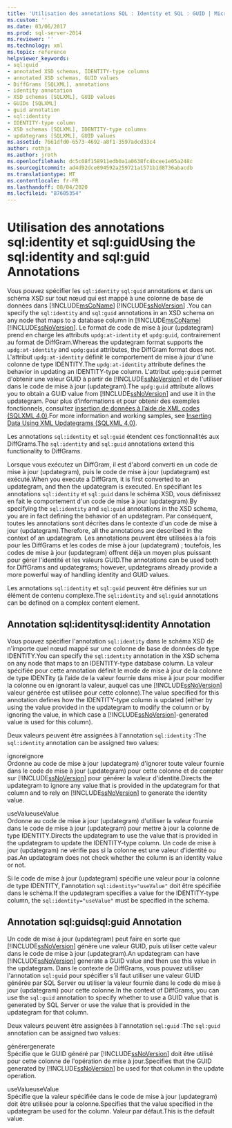 ```yaml
---
title: 'Utilisation des annotations SQL : Identity et SQL : GUID | Microsoft Docs'
ms.custom: ''
ms.date: 03/06/2017
ms.prod: sql-server-2014
ms.reviewer: ''
ms.technology: xml
ms.topic: reference
helpviewer_keywords:
- sql:guid
- annotated XSD schemas, IDENTITY-type columns
- annotated XSD schemas, GUID values
- DiffGrams [SQLXML], annotations
- identity annotation
- XSD schemas [SQLXML], GUID values
- GUIDs [SQLXML]
- guid annotation
- sql:identity
- IDENTITY-type column
- XSD schemas [SQLXML], IDENTITY-type columns
- updategrams [SQLXML], GUID values
ms.assetid: 7661dfd0-6573-4692-a8f1-3597adcd33c4
author: rothja
ms.author: jroth
ms.openlocfilehash: dc5c08f158911edb0a1a0638fc4bcee1e05a248c
ms.sourcegitcommit: ad4d92dce894592a259721a1571b1d8736abacdb
ms.translationtype: MT
ms.contentlocale: fr-FR
ms.lasthandoff: 08/04/2020
ms.locfileid: "87605354"
---
```

# <a name="using-the-sqlidentity-and-sqlguid-annotations"></a><span data-ttu-id="2a978-102">Utilisation des annotations sql:identity et sql:guid</span><span class="sxs-lookup"><span data-stu-id="2a978-102">Using the sql:identity and sql:guid Annotations</span></span>
  <span data-ttu-id="2a978-103">Vous pouvez spécifier les `sql:identity` `sql:guid` annotations et dans un schéma XSD sur tout nœud qui est mappé à une colonne de base de données dans [!INCLUDE[msCoName](../../includes/msconame-md.md)] [!INCLUDE[ssNoVersion](../../includes/ssnoversion-md.md)] .</span><span class="sxs-lookup"><span data-stu-id="2a978-103">You can specify the `sql:identity` and `sql:guid` annotations in an XSD schema on any node that maps to a database column in [!INCLUDE[msCoName](../../includes/msconame-md.md)] [!INCLUDE[ssNoVersion](../../includes/ssnoversion-md.md)].</span></span> <span data-ttu-id="2a978-104">Le format de code de mise à jour (updategram) prend en charge les attributs `updg:at-identity` et `updg:guid`, contrairement au format de DiffGram.</span><span class="sxs-lookup"><span data-stu-id="2a978-104">Whereas the updategram format supports the `updg:at-identity` and `updg:guid` attributes, the DiffGram format does not.</span></span> <span data-ttu-id="2a978-105">L'attribut `updg:at-identity` définit le comportement de mise à jour d'une colonne de type IDENTITY.</span><span class="sxs-lookup"><span data-stu-id="2a978-105">The `updg:at-identity` attribute defines the behavior in updating an IDENTITY-type column.</span></span> <span data-ttu-id="2a978-106">L'attribut `updg:guid` permet d'obtenir une valeur GUID à partir de [!INCLUDE[ssNoVersion](../../includes/ssnoversion-md.md)] et de l'utiliser dans le code de mise à jour (updategram).</span><span class="sxs-lookup"><span data-stu-id="2a978-106">The `updg:guid` attribute allows you to obtain a GUID value from [!INCLUDE[ssNoVersion](../../includes/ssnoversion-md.md)] and use it in the updategram.</span></span> <span data-ttu-id="2a978-107">Pour plus d’informations et pour obtenir des exemples fonctionnels, consultez [insertion de données à l’aide de XML codes &#40;SQLXML 4,0&#41;](../sqlxml-annotated-xsd-schemas-xpath-queries/updategrams/inserting-data-using-xml-updategrams-sqlxml-4-0.md).</span><span class="sxs-lookup"><span data-stu-id="2a978-107">For more information and working samples, see [Inserting Data Using XML Updategrams &#40;SQLXML 4.0&#41;](../sqlxml-annotated-xsd-schemas-xpath-queries/updategrams/inserting-data-using-xml-updategrams-sqlxml-4-0.md).</span></span>  
  
 <span data-ttu-id="2a978-108">Les annotations `sql:identity` et `sql:guid` étendent ces fonctionnalités aux DiffGrams.</span><span class="sxs-lookup"><span data-stu-id="2a978-108">The `sql:identity` and `sql:guid` annotations extend this functionality to DiffGrams.</span></span>  
  
 <span data-ttu-id="2a978-109">Lorsque vous exécutez un DiffGram, il est d'abord converti en un code de mise à jour (updategram), puis le code de mise à jour (updategram) est exécuté.</span><span class="sxs-lookup"><span data-stu-id="2a978-109">When you execute a DiffGram, it is first converted to an updategram, and then the updategram is executed.</span></span> <span data-ttu-id="2a978-110">En spécifiant les annotations `sql:identity` et `sql:guid` dans le schéma XSD, vous définissez en fait le comportement d'un code de mise à jour (updategram).</span><span class="sxs-lookup"><span data-stu-id="2a978-110">By specifying the `sql:identity` and `sql:guid` annotations in the XSD schema, you are in fact defining the behavior of an updategram.</span></span> <span data-ttu-id="2a978-111">Par conséquent, toutes les annotations sont décrites dans le contexte d'un code de mise à jour (updategram).</span><span class="sxs-lookup"><span data-stu-id="2a978-111">Therefore, all the annotations are described in the context of an updategram.</span></span> <span data-ttu-id="2a978-112">Les annotations peuvent être utilisées à la fois pour les DiffGrams et les codes de mise à jour (updategram) ; toutefois, les codes de mise à jour (updategram) offrent déjà un moyen plus puissant pour gérer l'identité et les valeurs GUID.</span><span class="sxs-lookup"><span data-stu-id="2a978-112">The annotations can be used both for DiffGrams and updategrams; however, updategrams already provide a more powerful way of handling identity and GUID values.</span></span>  
  
 <span data-ttu-id="2a978-113">Les annotations `sql:identity` et `sql:guid` peuvent être définies sur un élément de contenu complexe.</span><span class="sxs-lookup"><span data-stu-id="2a978-113">The `sql:identity` and `sql:guid` annotations can be defined on a complex content element.</span></span>  
  
## <a name="sqlidentity-annotation"></a><span data-ttu-id="2a978-114">Annotation sql:identity</span><span class="sxs-lookup"><span data-stu-id="2a978-114">sql:identity Annotation</span></span>  
 <span data-ttu-id="2a978-115">Vous pouvez spécifier l'annotation `sql:identity` dans le schéma XSD de n'importe quel nœud mappé sur une colonne de base de données de type IDENTITY.</span><span class="sxs-lookup"><span data-stu-id="2a978-115">You can specify the `sql:identity` annotation in the XSD schema on any node that maps to an IDENTITY-type database column.</span></span> <span data-ttu-id="2a978-116">La valeur spécifiée pour cette annotation définit le mode de mise à jour de la colonne de type IDENTity (à l’aide de la valeur fournie dans mise à jour pour modifier la colonne ou en ignorant la valeur, auquel cas une [!INCLUDE[ssNoVersion](../../includes/ssnoversion-md.md)] valeur générée est utilisée pour cette colonne).</span><span class="sxs-lookup"><span data-stu-id="2a978-116">The value specified for this annotation defines how the IDENTITY-type column is updated (either by using the value provided in the updategram to modify the column or by ignoring the value, in which case a [!INCLUDE[ssNoVersion](../../includes/ssnoversion-md.md)]-generated value is used for this column).</span></span>  
  
 <span data-ttu-id="2a978-117">Deux valeurs peuvent être assignées à l'annotation `sql:identity` :</span><span class="sxs-lookup"><span data-stu-id="2a978-117">The `sql:identity` annotation can be assigned two values:</span></span>  
  
 <span data-ttu-id="2a978-118">ignore</span><span class="sxs-lookup"><span data-stu-id="2a978-118">ignore</span></span>  
 <span data-ttu-id="2a978-119">Ordonne au code de mise à jour (updategram) d'ignorer toute valeur fournie dans le code de mise à jour (updategram) pour cette colonne et de compter sur [!INCLUDE[ssNoVersion](../../includes/ssnoversion-md.md)] pour générer la valeur d'identité.</span><span class="sxs-lookup"><span data-stu-id="2a978-119">Directs the updategram to ignore any value that is provided in the updategram for that column and to rely on [!INCLUDE[ssNoVersion](../../includes/ssnoversion-md.md)] to generate the identity value.</span></span>  
  
 <span data-ttu-id="2a978-120">useValue</span><span class="sxs-lookup"><span data-stu-id="2a978-120">useValue</span></span>  
 <span data-ttu-id="2a978-121">Ordonne au code de mise à jour (updategram) d'utiliser la valeur fournie dans le code de mise à jour (updategram) pour mettre à jour la colonne de type IDENTITY.</span><span class="sxs-lookup"><span data-stu-id="2a978-121">Directs the updategram to use the value that is provided in the updategram to update the IDENTITY-type column.</span></span> <span data-ttu-id="2a978-122">Un code de mise à jour (updategram) ne vérifie pas si la colonne est une valeur d'identité ou pas.</span><span class="sxs-lookup"><span data-stu-id="2a978-122">An updategram does not check whether the column is an identity value or not.</span></span>  
  
 <span data-ttu-id="2a978-123">Si le code de mise à jour (updategram) spécifie une valeur pour la colonne de type IDENTITY, l'annotation `sql:identity="useValue"` doit être spécifiée dans le schéma.</span><span class="sxs-lookup"><span data-stu-id="2a978-123">If the updategram specifies a value for the IDENTITY-type column, the `sql:identity="useValue"` must be specified in the schema.</span></span>  
  
## <a name="sqlguid-annotation"></a><span data-ttu-id="2a978-124">Annotation sql:guid</span><span class="sxs-lookup"><span data-stu-id="2a978-124">sql:guid Annotation</span></span>  
 <span data-ttu-id="2a978-125">Un code de mise à jour (updategram) peut faire en sorte que [!INCLUDE[ssNoVersion](../../includes/ssnoversion-md.md)] génère une valeur GUID, puis utiliser cette valeur dans le code de mise à jour (updategram).</span><span class="sxs-lookup"><span data-stu-id="2a978-125">An updategram can have [!INCLUDE[ssNoVersion](../../includes/ssnoversion-md.md)] generate a GUID value and then use this value in the updategram.</span></span> <span data-ttu-id="2a978-126">Dans le contexte de DiffGrams, vous pouvez utiliser l'annotation `sql:guid` pour spécifier s'il faut utiliser une valeur GUID générée par SQL Server ou utiliser la valeur fournie dans le code de mise à jour (updategram) pour cette colonne.</span><span class="sxs-lookup"><span data-stu-id="2a978-126">In the context of DiffGrams, you can use the `sql:guid` annotation to specify whether to use a GUID value that is generated by SQL Server or use the value that is provided in the updategram for that column.</span></span>  
  
 <span data-ttu-id="2a978-127">Deux valeurs peuvent être assignées à l'annotation `sql:guid` :</span><span class="sxs-lookup"><span data-stu-id="2a978-127">The `sql:guid` annotation can be assigned two values:</span></span>  
  
 <span data-ttu-id="2a978-128">générer</span><span class="sxs-lookup"><span data-stu-id="2a978-128">generate</span></span>  
 <span data-ttu-id="2a978-129">Spécifie que le GUID généré par [!INCLUDE[ssNoVersion](../../includes/ssnoversion-md.md)] doit être utilisé pour cette colonne de l'opération de mise à jour.</span><span class="sxs-lookup"><span data-stu-id="2a978-129">Specifies that the GUID generated by [!INCLUDE[ssNoVersion](../../includes/ssnoversion-md.md)] be used for that column in the update operation.</span></span>  
  
 <span data-ttu-id="2a978-130">useValue</span><span class="sxs-lookup"><span data-stu-id="2a978-130">useValue</span></span>  
 <span data-ttu-id="2a978-131">Spécifie que la valeur spécifiée dans le code de mise à jour (updategram) doit être utilisée pour la colonne.</span><span class="sxs-lookup"><span data-stu-id="2a978-131">Specifies that the value specified in the updategram be used for the column.</span></span> <span data-ttu-id="2a978-132">Valeur par défaut.</span><span class="sxs-lookup"><span data-stu-id="2a978-132">This is the default value.</span></span>  
  
  
